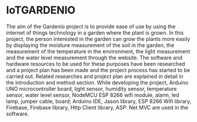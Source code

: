 # IoTGARDENIO
The aim of the Gardenio project is to provide ease of use by using the internet of things technology in a garden where the plant is grown. In this project, the person interested in the garden can grow the plants more easily by displaying the moisture measurement of the soil in the garden, the measurement of the temperature in the environment, the light measurement and the water level measurement through the website. The software and hardware resources to be used for these purposes have been researched and a project plan has been made and the project process has started to be carried out. Related researches and project plan are explained in detail in the introduction and method section. While developing the project, Arduino UNO microcontroller board, light sensor, humidity sensor, temperature sensor, water level sensor, NodeMCU ESP 8266 wifi module, alarm, led lamp, jumper cable, board; Arduino IDE, Jason library, ESP 8266 Wifi library, Firebase, Firebase library, Http Client library, ASP: Net MVC are used in the software.
